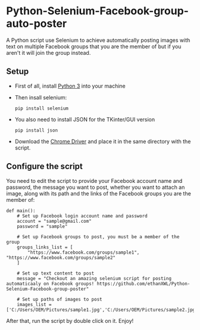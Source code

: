 # Python-Selenium-Facebook-group-auto-poster
A Python script use Selenium to achieve automatically posting images with text on multiple Facebook groups that you are the member of but if you aren't it will join the group instead.

Setup
----------
 - First of all, install [Python 3](https://www.python.org/downloads/) into your machine
 
 - Then insall selenium:
   ```
   pip install selenium
   ```
 - You also need to install JSON for the TKinter/GUI version
   ```
   pip install json
   ```
 - Download the [Chrome Driver](http://chromedriver.chromium.org/downloads) and place it in the same directory with the script.
 
Configure the script
----------
You need to edit the script to provide your Facebook account name and password, the message you want to post, whether you want to attach an image, along with its path and the links of the Facebook groups you are the member of:
``` 
def main():
    # Set up Facebook login account name and password
    account = "sample@gmail.com"
    password = "sample"

    # Set up Facebook groups to post, you must be a member of the group
    groups_links_list = [
        "https://www.facebook.com/groups/sample1", "https://www.facebook.com/groups/sample2"
    ]

    # Set up text content to post
    message = "Checkout an amazing selenium script for posting automaticaaly on Facebook groups! https://github.com/ethanXWL/Python-Selenium-Facebook-group-poster"

    # Set up paths of images to post
    images_list = ['C:/Users/OEM/Pictures/sample1.jpg','C:/Users/OEM/Pictures/sample2.jpg']
 ```
 
After that, run the script by double click on it. Enjoy!
